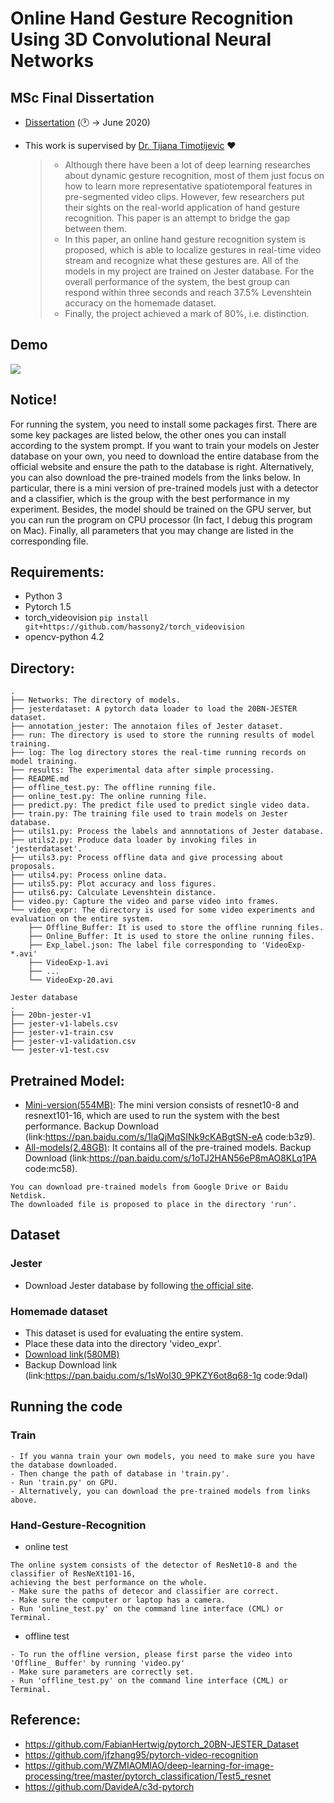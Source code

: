 # Online Hand Gesture Recognition Using 3D Convolutional Neural Networks
## MSc Final Dissertation

- [Dissertation](./Dissertation.pdf)  (:clock1: &rarr; June 2020)

- This work is supervised by [Dr. Tijana Timotijevic](https://www.qmul.ac.uk/eecs/people/profiles/timotijevictijana.html) :heart:

  > - Although there have been a lot of deep learning researches about dynamic gesture recognition, most of them just focus on how to learn more representative spatiotemporal features in pre-segmented video clips. However, few researchers put their sights on the real-world application of hand gesture recognition. This paper is an attempt to bridge the gap between them.
  > - In this paper, an online hand gesture recognition system is proposed, which is able to localize gestures in real-time video stream and recognize what these gestures are. All of the models in my project are trained on Jester database. For the overall performance of the system, the best group can respond within three seconds and reach 37.5% Levenshtein accuracy on the homemade dataset.
  > - Finally, the project achieved a mark of 80%, i.e. distinction.

## Demo
![](https://github.com/KingQino/Online-Hand-Gesture-Recognition/blob/master/demo.gif)

## Notice!
For running the system, you need to install some packages first. There are some key packages are listed below, the other 
ones you can install according to the system prompt. If you want to train your models on Jester database on your own, 
you need to download the entire database from the official website and ensure the path to the database is right. 
Alternatively, you can also download the pre-trained models from the links below. In particular, there is a mini version 
of pre-trained models just with a detector and a classifier, which is the group with the best performance in my 
experiment. Besides, the model should be trained on the GPU server, but you can run the program on CPU processor (In 
fact, I debug this program on Mac). Finally, all parameters that you may change are listed in the corresponding file. 

## Requirements:
* Python 3
* Pytorch 1.5
* torch_videovision 
```pip install git+https://github.com/hassony2/torch_videovision```
* opencv-python 4.2


## Directory:
```
.
├── Networks: The directory of models.
├── jesterdataset: A pytorch data loader to load the 20BN-JESTER dataset.
├── annotation_jester: The annotaion files of Jester dataset.
├── run: The directory is used to store the running results of model training.
├── log: The log directory stores the real-time running records on model training.
├── results: The experimental data after simple processing.
├── README.md
├── offline_test.py: The offline running file.
├── online_test.py: The online running file. 
├── predict.py: The predict file used to predict single video data.
├── train.py: The training file used to train models on Jester database.
├── utils1.py: Process the labels and annnotations of Jester database.
├── utils2.py: Produce data loader by invoking files in 'jesterdataset'. 
├── utils3.py: Process offline data and give processing about proposals.
├── utils4.py: Process online data.
├── utils5.py: Plot accuracy and loss figures.
├── utils6.py: Calculate Levenshtein distance. 
├── video.py: Capture the video and parse video into frames.
└── video_expr: The directory is used for some video experiments and evaluation on the entire system.
    ├── Offline_Buffer: It is used to store the offline running files.
    ├── Online_Buffer: It is used to store the online running files.
    ├── Exp_label.json: The label file corresponding to 'VideoExp-*.avi'
    ├── VideoExp-1.avi
    ├── ...
    └── VideoExp-20.avi

Jester database
.
├── 20bn-jester-v1
├── jester-v1-labels.csv
├── jester-v1-train.csv
├── jester-v1-validation.csv
└── jester-v1-test.csv

```

## Pretrained Model:
* [Mini-version(554MB)](https://drive.google.com/file/d/1pSAFpAtd4W1cPleYNFkx10mpcWbiHqf8/view?usp=sharing): 
The mini version consists of resnet10-8 and resnext101-16, which are used to run the system with the best performance.
Backup Download (link:https://pan.baidu.com/s/1laQjMqSINk9cKABgtSN-eA  code:b3z9).
* [All-models(2.48GB)](https://drive.google.com/file/d/1mV4BURsSMJLpUotV9yWUGWHPdf6EKVcY/view?usp=sharing): 
It contains all of the pre-trained models. 
Backup Download (link:https://pan.baidu.com/s/1oTJ2HAN56eP8mAO8KLq1PA  code:mc58).
```
You can download pre-trained models from Google Drive or Baidu Netdisk.
The downloaded file is proposed to place in the directory 'run'.
```


 
## Dataset
### Jester
* Download Jester database by following [the official site](https://20bn.com/datasets/jester).
### Homemade dataset
* This dataset is used for evaluating the entire system.
* Place these data into the directory 'video_expr'.
* [Download link(580MB)](https://drive.google.com/file/d/1tXxBegbT4co12bKSvo0mV5IJ6TZbM-b7/view?usp=sharing)
* Backup Download link (link:https://pan.baidu.com/s/1sWol30_9PKZY6ot8q68-1g  code:9dal)

## Running the code
### Train
```
- If you wanna train your own models, you need to make sure you have the database downloaded.
- Then change the path of database in 'train.py'.
- Run 'train.py' on GPU.
- Alternatively, you can download the pre-trained models from links above. 
``` 
### Hand-Gesture-Recognition
* online test
```
The online system consists of the detector of ResNet10-8 and the classifier of ResNeXt101-16,
achieving the best performance on the whole.
- Make sure the paths of detecor and classifier are correct.
- Make sure the computer or laptop has a camera.
- Run 'online_test.py' on the command line interface (CML) or Terminal.
```
* offline test
```
- To run the offline version, please first parse the video into 'Offline_ Buffer' by running 'video.py' 
- Make sure parameters are correctly set.
- Run 'offline_test.py' on the command line interface (CML) or Terminal.
```
 
## Reference:
* https://github.com/FabianHertwig/pytorch_20BN-JESTER_Dataset
* https://github.com/jfzhang95/pytorch-video-recognition
* https://github.com/WZMIAOMIAO/deep-learning-for-image-processing/tree/master/pytorch_classification/Test5_resnet
* https://github.com/DavideA/c3d-pytorch
